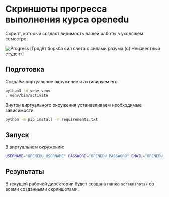 # Скриншоты прогресса выполнения курса openedu

Скрипт, который создаст видимость вашей работы в уходящем семестре.

![Progress](https://i.imgur.com/jQVCYSm.gif)
[Грядёт борьба сил света с силами разума (c) Неизвестный студент]

## Подготовка

Создаём виртуальное окружение и активируем его
```bash
python3 -m venv venv
. venv/bin/activate
```

Внутри виртуального окружения устанавливаем необходимые зависимости
```bash
python -m pip install -r requirements.txt
```

## Запуск
В виртуальном окружении:
```bash
USERNAME="OPENEDU_USERNAME" PASSWORD="OPENEDU_PASSWORD" EMAIL="OPENEDU_EMAIL" python create_screenshots.py
```

## Результаты
В текущей рабочей директории будет создана папка `screenshots/` со всеми созданными скриншотами. 
